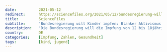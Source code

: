 ```yaml
---
date:          2021-05-12
redirect:      https://sciencefiles.org/2021/05/12/bundesregierung-will-kinder-impfen-blanker-aktivismus-ohne-sinn-und-zweck-oder-von-sinstren-motiven-getrieben/
title:         ScienceFiles
subtitle:      'Bundesregierung will Kinder impfen: Blanker Aktivismus ohne Sinn und Zweck oder von sinstren Motiven getrieben?'
description:   'Die Bundesregierung will die Impfung von 12 bis 18jährigen vorantreiben. Kinder und Jugendliche sollen schnellstmöglich geimpft werden. Warum? Wie begeben uns auf Spurensuche: Geht es um COVID-19, dann sind Kinder und Jugendliche KEINE Risikogruppe. Gerade in der Gruppe der 5 bis 17jährigen finden sich die mit Abstand wenigsten Erkrankungen, Hospitalisierungen, geschweige denn Todesfälle. Seit Beginn…'
country:       DE
categories:    [Impfung, Zahlen, Gesundheit]
tags:          [kind, jugend]
---
```

